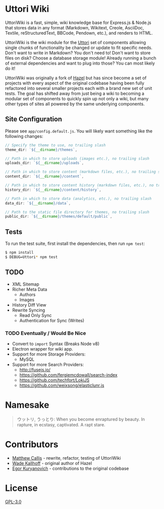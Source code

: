 # Uttori Wiki

UttoriWiki is a fast, simple, wiki knowledge base for Express.js & Node.js that stores data in any format (Markdown, Wikitext, Creole, AsciiDoc, Textile, reStructuredText, BBCode, Pendown, etc.), and renders to HTML.

UttoriWiki is the wiki module for the [Uttori](https://github.com/uttori) set of components allowing single chunks of functionality be changed or update to fit specific needs. Don't want to write in Markdown? You don't need to! Don't want to store files on disk? Choose a database storage module! Already running a bunch of external dependencies and want to plug into those? You can most likely do it!

UttoriWiki was originally a fork of [Hazel](https://github.com/wkallhof/hazel) but has since become a set of projects with every aspect of the original codebase having been fully refactored into several smaller projects each with a brand new set of unit tests. The goal has shifted away from just being a wiki to becoming a modular set of components to quickly spin up not only a wiki, but many other types of sites all powered by the same underlying components.

## Site Configuration

Please see `app/config.default.js`. You will likely want something like the following changes:

```javascript
// Specify the theme to use, no trailing slash
theme_dir: `${__dirname}/themes`,

// Path in which to store uploads (images etc.), no trailing slash
uploads_dir: `${__dirname}/uploads`,

// Path in which to store content (markdown files, etc.), no trailing slash
content_dir: `${__dirname}/content`,

// Path in which to store content history (markdown files, etc.), no trailing slash
history_dir: `${__dirname}/content/history`,

// Path in which to store data (analytics, etc.), no trailing slash
data_dir: `${__dirname}/data`,

// Path to the static file directory for themes, no trailing slash
public_dir: `${__dirname}/themes/default/public`,
```

## Tests

To run the test suite, first install the dependencies, then run `npm test`:

```bash
$ npm install
$ DEBUG=Uttori* npm test
```

## TODO
- XML Sitemap
- Richer Meta Data
  - Authors
  - Images
- History Diff View
- Rewrite Syncing
  - Read Only Sync
  - Authentication for Sync (Writes)

### TODO Eventually / Would Be Nice
- Convert to `import` Syntax (Breaks Node v8)
- Electron wrapper for wiki app.
- Support for more Storage Providers:
  - MySQL
- Support for more Search Providers:
  - http://fusejs.io/
  - https://github.com/fergiemcdowall/search-index
  - https://github.com/techfort/LokiJS
  - https://github.com/weixsong/elasticlunr.js

# Namesake

> ウットリ, うっとり: When you become enraptured by beauty. In rapture, in ecstasy, captivated. A rapt stare.

# Contributors

 - [Matthew Callis](https://github.com/MatthewCallis) - rewrite, refactor, testing of UttoriWiki
 - [Wade Kallhoff](https://github.com/wkallhof) - original author of Hazel
 - [Egor Kuryanovich](https://github.com/Sontan) - contributions to the original codebase

# License
  [GPL-3.0](LICENSE)
